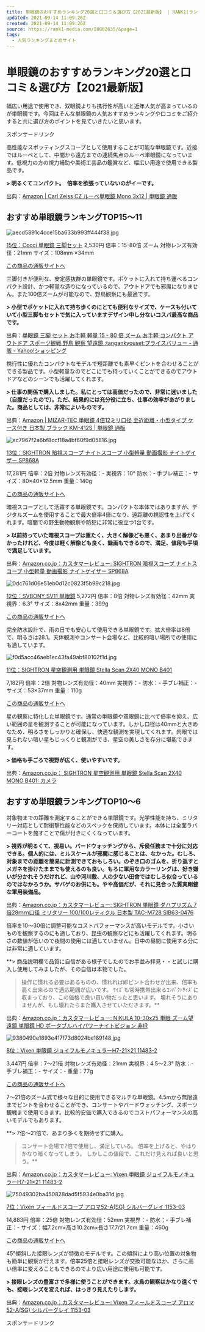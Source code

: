 ```yaml
---
title: 単眼鏡のおすすめランキング20選と口コミ＆選び方【2021最新版】 | RANK1[ランク1]｜人気ランキングまとめサイト～国内最大級
updated: 2021-09-14 11:09:26Z
created: 2021-09-14 11:09:26Z
source: https://rank1-media.com/I0002635/&page=1
tags:
  - 人気ランキングまとめサイト
---
```


# 単眼鏡のおすすめランキング20選と口コミ＆選び方【2021最新版】

幅広い用途で使用でき、双眼鏡よりも携行性が高いと近年人気が高まっているのが単眼鏡です。今回はそんな単眼鏡の人気おすすめランキングや口コミをご紹介すると共に選び方のポイントを見ていきたいと思います。

スポンサードリンク

高性能なスポッティングスコープとして使用することが可能な単眼鏡です。近接ではルーペとして、中間から遠方までの連続焦点のルーペ単眼鏡になっています。低視力の方の視力補助や美術工芸品の鑑賞など、幅広い用途で使用できる製品です。

**> 明るくてコンパクト。　倍率を欲張っていないのがイーです。**

出典：[Amazon | Carl Zeiss CZ ルーペ単眼鏡 Mono 3x12 | 単眼鏡 通販](https://www.amazon.co.jp/Carl-Zeiss-%E3%83%AB%E3%83%BC%E3%83%9A%E5%8D%98%E7%9C%BC%E9%8F%A1-Mono-3x12/dp/B001Q8U0H8/ref%3Dsr_1_3?ie=UTF8&qid=1548032065&sr=8-3&keywords=Mono%203x12)

## おすすめ単眼鏡ランキングTOP15～11

![aecd5891c4cce15ba633b993ff444f38.jpg](../_resources/aecd5891c4cce15ba633b993ff444f38.jpg)

[15位：Cocci 単眼鏡 三脚セット](https://rank1-media.com/item/G-PA000000000007774515)
2,530円
倍率：15-80倍 ズーム
対物レンズ有効径：21mm
サイズ：108mm ×34mm

[この商品の通販サイトへ](https://store.shopping.yahoo.co.jp/price-value-com/tangankyouset.html?sc_e=afvc_shp_3447015)

三脚付きが便利な、安定感抜群の単眼鏡です。ポケットに入れて持ち運べるコンパクト設計、かつ軽量な造りになっているので、アウトドアでも邪魔になりません。また100倍ズームが可能なので、野鳥観察にも最適です。

**> 小型でポケットに入れて持ち歩くのにとても便利なサイズで、ケースも付いていて小型三脚もセットで気に入っていますデザイン申し分ないコスパ最高な商品です。**

出典：[単眼鏡 三脚 セット お手軽 軽量 15 - 80 倍 ズーム お手軽 コンパクト アウトドア スポーツ観戦 野鳥 観察 望遠鏡 :tangankyouset:プライスバリュー - 通販 - Yahoo!ショッピング](https://store.shopping.yahoo.co.jp/price-value-com/tangankyouset.html?sc_e=afvc_shp_3447015#)

携行性に優れたコンパクトなモデルで短距離でも素早くピントを合わせることができる製品です。小型軽量なのでどこにでも持っていくことができるのでアウトドアなどのシーンでも活躍してくれます。

**> 仕事の関係で購入しました。私にとっては高価だったので、非常に迷いました（自腹だったので）。ただ、結果的には充分役に立ち、仕事の効率があがりました。商品としては、非常によいものです。**

出典：[Amazon | MIZAR-TEC 単眼鏡 4倍12ミリ口径 至近距離・小型タイプ ケース付き 日本製 ブラック KM-412S | 単眼鏡 通販](https://www.amazon.co.jp/MIZAR-TEC-4%E5%80%8D12%E3%83%9F%E3%83%AA%E5%8F%A3%E5%BE%84-%E8%87%B3%E8%BF%91%E8%B7%9D%E9%9B%A2%E3%83%BB%E5%B0%8F%E5%9E%8B%E3%82%BF%E3%82%A4%E3%83%97-%E3%82%B1%E3%83%BC%E3%82%B9%E4%BB%98%E3%81%8D-KM-412S/dp/B00421VSVS/ref%3Dsr_1_1?ie=UTF8&qid=1548031981&sr=8-1&keywords=KM-412S)

![ec7967f2a6bf8ccf18a4bf60f9d05816.jpg](../_resources/ec7967f2a6bf8ccf18a4bf60f9d05816.jpg)

[13位：SIGHTRON 暗視スコープ ナイトスコープ 小型軽量 動画撮影 ナイトゲイザー SP868A](https://rank1-media.com/item/G-PA000000000007774521)

17,281円
倍率：2倍
対物レンズ有効径：-
実視界：10°
防水：-
手ブレ補正：-
サイズ：80×40×12.5mm
重量：140g

[この商品の通販サイトへ](https://www.amazon.co.jp/SIGHTRON-%E6%9A%97%E8%A6%96%E3%82%B9%E3%82%B3%E3%83%BC%E3%83%97-%E3%83%8A%E3%82%A4%E3%83%88%E3%82%B9%E3%82%B3%E3%83%BC%E3%83%97-%E3%83%8A%E3%82%A4%E3%83%88%E3%82%B2%E3%82%A4%E3%82%B6%E3%83%BC-SP868A/dp/B00Y2DUMF4/ref=sr_1_1?ie=UTF8&qid=1548031937&sr=8-1&keywords=SIGHTRON+%E6%9A%97%E8%A6%96%E3%82%B9%E3%82%B3%E3%83%BC%E3%83%97+%E3%83%8A%E3%82%A4%E3%83%88%E3%82%B9%E3%82%B3%E3%83%BC%E3%83%97+%E5%B0%8F%E5%9E%8B%E8%BB%BD%E9%87%8F+%E5%8B%95%E7%94%BB%E6%92%AE%E5%BD%B1+%E3%83%8A%E3%82%A4%E3%83%88%E3%82%B2%E3%82%A4%E3%82%B6%E3%83%BC+SP868A)

暗視スコープとして活躍する単眼鏡です。コンパクトな本体ではありますが、デジタルズームを使用することで最大倍率4倍になり、遠距離の視認性を上げてくれます。暗闇での野生動物観察や防犯に非常に役立つ1台です。

**> 以前持っていた暗視スコープは重たく、大きく解像ども悪く、あまり出番がなかったけれど、今度は軽く解像ども良く、録画もできるので、満足、値段も手頃で満足しています。**

出典：[Amazon.co.jp：カスタマーレビュー: SIGHTRON 暗視スコープ ナイトスコープ 小型軽量 動画撮影 ナイトゲイザー SP868A](https://www.amazon.co.jp/SIGHTRON-%E6%9A%97%E8%A6%96%E3%82%B9%E3%82%B3%E3%83%BC%E3%83%97-%E3%83%8A%E3%82%A4%E3%83%88%E3%82%B9%E3%82%B3%E3%83%BC%E3%83%97-%E3%83%8A%E3%82%A4%E3%83%88%E3%82%B2%E3%82%A4%E3%82%B6%E3%83%BC-SP868A/product-reviews/B00Y2DUMF4/ref=cm_cr_arp_d_viewopt_sr?ie=UTF8&reviewerType=all_reviews&filterByStar=four_star&pageNumber=1)

![0dc761d06e51eb0d12c0823f5b99c218.jpg](../_resources/0dc761d06e51eb0d12c0823f5b99c218.jpg)

[12位：SVBONY SV11 単眼鏡](https://rank1-media.com/item/G-PA000000000007774524)
5,272円
倍率：8倍
対物レンズ有効径：42mm
実視界：6.3°
サイズ：8x42mm
重量：399g

[この商品の通販サイトへ](https://item.rakuten.co.jp/turning/4938305152750/?scid=af_pc_etc&sc2id=af_117_0_10002118)

完全防水設計で、雨の日でも安心して使用できる単眼鏡です。拡大倍率は8倍で、明るさは28.1。天体観測やコンサート会場など、比較的暗い場所での使用にも適しています。

![f0d5acc46aeb1ec43fa49abf80102f1d.jpg](../_resources/f0d5acc46aeb1ec43fa49abf80102f1d.jpg)

[11位：SIGHTRON 星空観測用 単眼鏡 Stella Scan 2X40 MONO B401](https://rank1-media.com/item/G-PA000000000007774526)

7,182円
倍率：2倍
対物レンズ有効径：40mm
実視界：-
防水：-
手ブレ補正：-
サイズ：53×37mm
重量：110g

[この商品の通販サイトへ](https://www.amazon.co.jp/SIGHTRON-%E6%98%9F%E7%A9%BA%E8%A6%B3%E6%B8%AC%E7%94%A8-Stella-Scan-B401/dp/B07889HKYS/ref=sr_1_1?ie=UTF8&qid=1548031828&sr=8-1&keywords=Stella+Scan+2x40+MONO)

星の観察に特化した単眼鏡です。通常の単眼鏡や双眼鏡に比べて倍率を抑え、広い範囲の星を観測することが可能になっています。しかし口径は40mmと大きめなため、明るさをしっかりと確保し、快適な観測を実現してくれます。肉眼では見られない暗い星もじっくりと観測ができ、星空の美しさを存分に堪能できます。

**> 価格も手ごろで視野が広く、使いやすいです。**

出典：[Amazon.co.jp： SIGHTRON 星空観測用 単眼鏡 Stella Scan 2X40 MONO B401: カメラ](https://www.amazon.co.jp/SIGHTRON-%E6%98%9F%E7%A9%BA%E8%A6%B3%E6%B8%AC%E7%94%A8-Stella-Scan-B401/dp/B07889HKYS/ref%3Dsr_1_1?ie=UTF8&qid=1548031828&sr=8-1&keywords=Stella%20Scan%202x40%20MONO)

## おすすめ単眼鏡ランキングTOP10～6

対象物までの距離を測定することができる単眼鏡です。光学性能を持ち、ミリタリー対応として耐衝撃性能などのスペックを保持しています。本体には全面ラバーコートを施すことで傷が付きにくくなっています。

**> 視界が明るくて、視易い。バードウォッチングから、斥侯任務まで十分に対応できる。個人的には、ミルスケールが邪魔に感じることは、なかった。むしろ、対象までの距離を簡易に計測できておもしろい。のぞき口のゴムを、折り返すとメガネを掛けたままでも使えるのも良い。もろに軍用なカラーリングは、好き嫌いが分かれそうだけれど、山や河川敷、人の少ない田舎ではむしろ似合っているのではなかろうか。サバゲのお供にも。やや高価だが、それに見合った質実剛健な軍用装備品。**

出典：[Amazon.co.jp：カスタマーレビュー: SIGHTRON 単眼鏡 ダハプリズム 7倍28ｍｍ口径 ミリタリー 100/100レティクル 日本製 TAC-M728 SIB63-0476](https://www.amazon.co.jp/SIGHTRON-7%E5%80%8D28%EF%BD%8D%EF%BD%8D%E5%8F%A3%E5%BE%84-100%E3%83%AC%E3%83%86%E3%82%A3%E3%82%AF%E3%83%AB-TAC-M728-SIB63-0476/product-reviews/B0072BG1T4/ref=cm_cr_getr_d_paging_btm_prev_1?ie=UTF8&reviewerType=all_reviews&filterByStar=five_star&pageNumber=1)

倍率を10～30倍に調整可能なコストパフォーマンスが高いモデルです。小さいものを観察するのにも適しており、昆虫の観察などにも活躍してくれます。明るさの数値が低いので夜間の使用には適していません。日中の昼間に使用する分には非常に適しています。

**> 商品説明欄で品質に自信がある様子でしたのでお手並み拝見・・と試しに購入し使用してみましたが、その自信は本物でした。
> 操作に慣れる必要はあるものの、慣れれば即ピント合わせが出来、倍率も高く出来るので適応範囲が広いです。
> ｻｲｽﾞも常時携帯出来るｺﾝﾊﾟｸﾄｻｲｽﾞに収まっており、この価格で良い買い物だったと思います。
> 壊れそうにありませんが、もし壊れたらまた購入させていただきます。**

出典：[Amazon.co.jp：カスタマーレビュー: NIKULA 10-30x25 単眼 ズーム望遠鏡 単眼鏡 HD ポータブルハイパワーナイトビジョン 非IR](https://www.amazon.co.jp/NIKULA-10-30x25-%E3%82%BA%E3%83%BC%E3%83%A0%E6%9C%9B%E9%81%A0%E9%8F%A1-%E5%8D%98%E7%9C%BC%E9%8F%A1-%E3%83%9D%E3%83%BC%E3%82%BF%E3%83%96%E3%83%AB%E3%83%8F%E3%82%A4%E3%83%91%E3%83%AF%E3%83%BC%E3%83%8A%E3%82%A4%E3%83%88%E3%83%93%E3%82%B8%E3%83%A7%E3%83%B3/product-reviews/B00JSGHEK6/ref=cm_cr_getr_d_paging_btm_prev_1?ie=UTF8&reviewerType=all_reviews&filterByStar=five_star&pageNumber=1)

![9380490e1893e417f73d8024be189148.jpg](../_resources/9380490e1893e417f73d8024be189148.jpg)

[8位：Vixen 単眼鏡 ジョイフルモノキュラーH7-21×21 11483-2](https://rank1-media.com/item/G-PA000000000007774536)

3,447円
倍率：7～21倍
対物レンズ有効径：21mm
実視界：4.5～2.3°
防水：-
手ブレ補正：-
サイズ：-
重量：77g

[この商品の通販サイトへ](https://www.amazon.co.jp/VIXEN-11483-2-Vixen-%E5%8D%98%E7%9C%BC%E9%8F%A1-%E3%82%B8%E3%83%A7%E3%82%A4%E3%83%95%E3%83%AB%E3%83%A2%E3%83%8E%E3%82%AD%E3%83%A5%E3%83%A9%E3%83%BCH7-21%C3%9721/dp/B002L5WH58/ref=sr_1_1?ie=UTF8&qid=1548031671&sr=8-1&keywords=Vixen+%E5%8D%98%E7%9C%BC%E9%8F%A1+%E3%82%B8%E3%83%A7%E3%82%A4%E3%83%95%E3%83%AB%E3%83%A2%E3%83%8E%E3%82%AD%E3%83%A5%E3%83%A9%E3%83%BCH7-21%C3%9721+11483-2)

7～21倍のズーム式で様々な目的に使用できるマルチな単眼鏡。4.5mから無限遠までピントを合わせることができ、コンサートやバードウォッチング、スポーツ観戦まで使用できます。比較的安価で購入できるのでコストパフォーマンスの高いモデルでもあります。

**> 7倍～21倍で、あまり多くを期待せずに購入。
> コンサート会場で7倍で使用し、満足している。
> 倍率を上げると、やはりかなり暗くなってしまう。
> しかしこの値段で、これだけ見えれば良いと思う。**

出典：[Amazon.co.jp：カスタマーレビュー: Vixen 単眼鏡 ジョイフルモノキュラーH7-21×21 11483-2](https://www.amazon.co.jp/VIXEN-11483-2-Vixen-%E5%8D%98%E7%9C%BC%E9%8F%A1-%E3%82%B8%E3%83%A7%E3%82%A4%E3%83%95%E3%83%AB%E3%83%A2%E3%83%8E%E3%82%AD%E3%83%A5%E3%83%A9%E3%83%BCH7-21%C3%9721/product-reviews/B002L5WH58/ref=cm_cr_arp_d_viewopt_sr?ie=UTF8&reviewerType=all_reviews&filterByStar=four_star&pageNumber=1)

![75049302ba450828dad5f5934e0ba31d.jpg](../_resources/75049302ba450828dad5f5934e0ba31d.jpg)

[7位：Vixen フィールドスコープ アロマ52-A(SG) シルバーグレイ 1153-03](https://rank1-media.com/item/G-PA000000000007774539)

14,883円
倍率：25倍
対物レンズ有効径：52mm
実視界：-
防水；-
手ブレ補正：-
サイズ：幅7.2cm×高さ10.2cm×長さ17.7/21.7cm
重量：460g

[この商品の通販サイトへ](https://www.amazon.co.jp/Vixen-%E3%83%95%E3%82%A3%E3%83%BC%E3%83%AB%E3%83%89%E3%82%B9%E3%82%B3%E3%83%BC%E3%83%97-%E3%82%A2%E3%83%AD%E3%83%9E52-%E3%82%B7%E3%83%AB%E3%83%90%E3%83%BC%E3%82%B0%E3%83%AC%E3%82%A4-1153-03/dp/B000A4ZP9M/ref=sr_1_1?ie=UTF8&qid=1548031604&sr=8-1&keywords=Vixen+%E3%83%95%E3%82%A3%E3%83%BC%E3%83%AB%E3%83%89%E3%82%B9%E3%82%B3%E3%83%BC%E3%83%97+%E3%82%A2%E3%83%AD%E3%83%9E52-A%28SG%29+%E3%82%B7%E3%83%AB%E3%83%90%E3%83%BC%E3%82%B0%E3%83%AC%E3%82%A4+1153-03)

45°傾斜した接眼レンズが特徴のモデルです。この傾斜により高い位置の対象物も簡単に観察が行えます。倍率25倍と接眼レンズが交換可能なほか、さらに高い倍率に変えることもできるのでより広い用途に使用も可能です。

**> 接眼レンズの豊富さで多様に使うことができます。水鳥の観察はかなり遠くでも、接眼レンズを変えれば、はっきり見えたりします。**

出典：[Amazon.co.jp：カスタマーレビュー: Vixen フィールドスコープ アロマ52-A(SG) シルバーグレイ 1153-03](https://www.amazon.co.jp/Vixen-%E3%83%95%E3%82%A3%E3%83%BC%E3%83%AB%E3%83%89%E3%82%B9%E3%82%B3%E3%83%BC%E3%83%97-%E3%82%A2%E3%83%AD%E3%83%9E52-%E3%82%B7%E3%83%AB%E3%83%90%E3%83%BC%E3%82%B0%E3%83%AC%E3%82%A4-1153-03/product-reviews/B000A4ZP9M/ref=cm_cr_arp_d_viewopt_sr?ie=UTF8&reviewerType=all_reviews&filterByStar=five_star&pageNumber=1)

スポンサードリンク